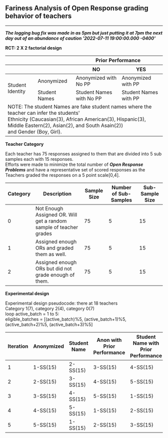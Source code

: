 ## Fariness Analysis of Open Response grading behavior of teachers

------------------

***The logging bug fix was made in as 5pm but just putting it at 7pm the next day out of an abundance of caution '2022-07-11 19:00:00.000 -0400'***


**RCT: 2 X 2 factorial design** 

<table>
    <thead>
        <tr>    
            <th></th>
            <th></th>
            <th colspan="2">Prior Performance</th>
        </tr>
        <tr>    
            <th></th>
            <th></th>
            <th>NO</th>
            <th>YES</th>
        </tr>
    </thead>
    <tbody>
    <tr>
        <td rowspan="2">Student Identity</td>
        <td>Anonymized</td>
        <td>Anonymized with No PP</td>
        <td>Anonymized with PP</td>
    </tr>
    <tr>
        <td>Student Names</td>
        <td>Student Names with No PP</td>
        <td>Student Names with PP</td>
    </tr>
    <tr>
        <td colspan="4"> NOTE: The student Names are fake student names where the teacher can infer the students' <br/> 
                        Ethnicity (Caucasian(3), African American(3), Hispanic(3), Middle Eastern(2), Asian(2), and South Asain(2)) <br/>
                        and Gender (Boy, Girl).</td>
    </tr>
    </tbody>
</table>

**Teacher Category**

Each teacher has 75 responses assigned to them that are divided into 5 sub samples each with 15 responses. 
<br/>
Efforts were made to minimize the total number of ***Open Response Problems*** and have a representative set of scored responses as the Teachers graded the responses on a 5 point scale[0,4].
<table>
    <thead>
        <tr>
            <th>Category</th>
            <th>Description</th>
            <th>Sample Size</th>
            <th>Number of Sub-Samples</th>
            <th>Sub-Sample Size</th>
        </tr>
    </thead>
    <tbody>
        <tr>
            <td>0</td>
            <td>Not Enough Assigned OR. Will get a random sample of teacher grades</td>
            <td>75</td>
            <td>5</td>
            <td>15</td>
        </tr>
        <tr>
            <td>1</td>
            <td>Assigned enough ORs and graded them as well. </td>
            <td>75</td>
            <td>5</td>
            <td>15</td>
        </tr>
        <tr>
            <td>2</td>
            <td>Assigned enough ORs but did not grade enough of them. </td>
            <td>75</td>
            <td>5</td>
            <td>15</td>
        </tr>
    </tbody>
</table>

**Experimental design**

Experimental design pseudocode:
    there at 18 teachers <br/>
    Category 1(7), category 2(4), category 0(7) <br/>
    loop active_batch = 1 to 5: <br/>
    &#09; eligible_batches = [(active_batch)%5, (active_batch+1)%5, (active_batch+2)%5, (active_batch+3)%5]



<table>
    <thead>
        <tr>
            <th>Iteration</th>
            <th>Anonymized</th>
            <th>Student Name</th>
            <th>Anon with Prior Performance</th>
            <th>Student Name with Prior Performance</th>
            <th>Random Sample</th>
            <th>Iteration Batch Size</th>
            <th></th>
            <th>Holdout subsample</th>
        </tr>
    </thead>
    <tbody>
        <tr>
            <td>1</td>
            <td>1-SS(15)</td>
            <td>2-SS(15)</td>
            <td>3-SS(15)</td>
            <td>4-SS(15)</td>
            <td>(20)</td>
            <td>80</td>
            <td></td>
            <td>5-SS(15)</td>
        </tr>
        <tr>
            <td>2</td>
            <td>2-SS(15)</td>
            <td>3-SS(15)</td>
            <td>4-SS(15)</td>
            <td>5-SS(15)</td>
            <td>(20)</td>
            <td>80</td>
            <td></td>
            <td>1-SS(15)</td>
        </tr>
        <tr>
            <td>3</td>
            <td>3-SS(15)</td>
            <td>4-SS(15)</td>
            <td>5-SS(15)</td>
            <td>1-SS(15)</td>
            <td>(20)</td>
            <td>80</td>
            <td></td>
            <td>2-SS(15)</td>
        </tr>
        <tr>
            <td>4</td>
            <td>4-SS(15)</td>
            <td>5-SS(15)</td>
            <td>1-SS(15)</td>
            <td>2-SS(15)</td>
            <td>(20)</td>
            <td>80</td>
            <td></td>
            <td>3-SS(15)</td>
        </tr>
        <tr>
            <td>5</td>
            <td>5-SS(15)</td>
            <td>1-SS(15)</td>
            <td>2-SS(15)</td>
            <td>3-SS(15)</td>
            <td>(20)</td>
            <td>80</td>
            <td></td>
            <td>4-SS(15)</td>
        </tr>
    </tbody>
</table>



